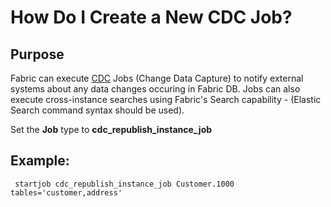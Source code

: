 # How Do I Create a New CDC Job?

## Purpose
Fabric can execute [CDC](/articles/18_cdc_and_search/02_cdc_messages.md) Jobs (Change Data Capture) to notify external systems about any data changes occuring in Fabric DB. 
Jobs can also execute cross-instance searches using Fabric's Search capability - (Elastic Search command syntax should be used).

Set the **Job** type to **cdc_republish_instance_job**

## Example:
``` startjob cdc_republish_instance_job Customer.1000 tables='customer,address'```
